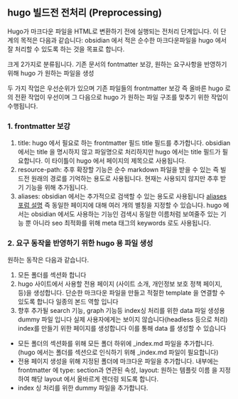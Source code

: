 ## hugo 빌드전 전처리 (Preprocessing)
Hugo가 마크다운 파일을 HTML로 변환하기 전에 실행되는 전처리 단계입니다. 이 단계의 목적은 다음과 같습니다: obsidian 에서 적은 순수한 마크다운파일을 hugo 에서 잘 처리할 수 있도록 하는 것을 목표로 합니다.

크게 2가지로 분류됩니다. 기존 문서의 fontmatter 보강, 원하는 요구사항을 반영하기 위해 hugo 가 원하는 파일을 생성

두 가지 작업은 우선순위가 있으며 기존 파일들의 frontmatter 보강 즉 올바른 hugo 로의 전환 작업이 우선이며 그 다음으로 hugo 가 원하는 파일 구조를 맞추기 위한 작업이 수행됩니다.

### 1. frontmatter 보강

1. title: hugo 에서 필요로 하는 frontmatter 필드 title 필드를 추가합니다. obsidian 에서는 title 을 명시하지 않고 파일명으로 처리하지만 hugo 에서는 title 필드가 필요합니다. 이 타이틀이 hugo 에서 페이지의 제목으로 사용됩니다.
2. resource-path: 추후 확장할 기능은 순수 markdown 파일을 받을 수 있는 즉 빌드전 원래의 경로를 기억하는 용도로 사용됩니다. 현재는 사용되지 않지만 추후 받기 기능을 위해 추가됩니다.
3. aliases: obsidian 에서는 추가적으로 검색할 수 있는 용도로 사용됩니다 [aliases 포럼 설명](https://forum.obsidian.md/t/how-do-aliases-in-front-matter-work/8852) 즉 동일한 페이지에 대해 여러 개의 별칭을 지정할 수 있습니다. hugo 에서는 obsidian 에서도 사용하는 기능인 검색시 동일한 이름처럼 보여줄주 있는 기능 뿐 아니라 seo 최적화를 위해 meta 태그의 keywords 로도 사용됩니다.


### 2. 요구 동작을 반영하기 위한 hugo 용 파일 생성

원하는 동작은 다음과 같습니다.
1. 모든 폴더를 섹션화 합니다
2. hugo 사이트에서 사용할 전용 페이지 (사이트 소개, 개인정보 보호 정책 페이지, 등)을 생성합니다. 단순한 마크다운 파일을 만들고 적절한 template 을 연결할 수 있도록 합니다 일종의 본드 역할 입니다
3. 향후 추가될 search 기능, graph 기능등 index싱 처리를 위한 data 파일 생성용 dummy 파일 입니다 실제 사용자에게는 보이지 않습니다(headless 등으로 처리) index를 만들기 위한 페이지를 생성합니다 이를 통해 data 를 생성할 수 있습니다


- 모든 폴더의 섹션화를 위해 모든 폴더 하위에 _index.md 파일을 추가합니다. (hugo 에서는 폴더를 섹션으로 인식하기 위해 _index.md 파일이 필요합니다)
- 전용 페이지 생성을 위해 지정된 폴더에 마크다운 파일을 추가합니다. 내부에는 frontmatter 에 type: section과 연관된 속성, layout: 원하는 템플릿 이름 을 지정하여 해당 layout 에서 올바르게 렌더링 되도록 합니다.
- index 싱 처리를 위한 dummy 파일을 추가합니다.